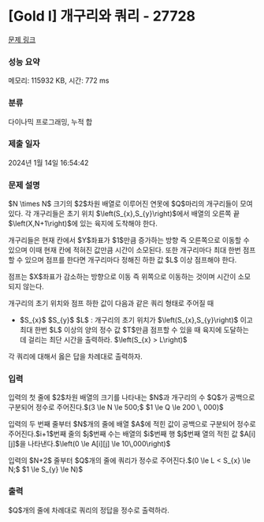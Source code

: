 # [Gold I] 개구리와 쿼리 - 27728 

[문제 링크](https://www.acmicpc.net/problem/27728) 

### 성능 요약

메모리: 115932 KB, 시간: 772 ms

### 분류

다이나믹 프로그래밍, 누적 합

### 제출 일자

2024년 1월 14일 16:54:42

### 문제 설명

<p>$N \times N$ 크기의 $2$차원 배열로 이루어진 연못에 $Q$마리의 개구리들이 모여있다. 각 개구리들은 초기 위치 $\left(S_{x},S_{y}\right)$에서 배열의 오른쪽 끝$\left(X,N+1\right)$에 있는 육지에 도착해야 한다.</p>

<p>개구리들은 현재 칸에서 $Y$좌표가 $1$만큼 증가하는 방향 즉 오른쪽으로 이동할 수 있으며 이때 현재 칸에 적혀진 값만큼 시간이 소모된다. 또한 개구리마다 최대 한번 점프할 수 있으며 점프를 한다면 개구리마다 정해진 하한 값 $L$ 이상 점프해야 한다.</p>

<p>점프는 $X$좌표가 감소하는 방향으로 이동 즉 위쪽으로 이동하는 것이며 시간이 소모되지 않는다.</p>

<p>개구리의 초기 위치와 점프 하한 값이 다음과 같은 쿼리 형태로 주어질 때 </p>

<ul>
	<li>$S_{x}$ $S_{y}$ $L$ : 개구리의 초기 위치가 $\left(S_{x},S_{y}\right)$ 이고 최대 한번 $L$ 이상의 양의 정수 값 $T$만큼 점프할 수 있을 때 육지에 도달하는 데 걸리는 최단 시간을 출력하라. $\left(S_{x} > L\right)$</li>
</ul>

<p>각 쿼리에 대해서 옳은 답을 차례대로 출력하자.</p>

### 입력 

 <p>입력의 첫 줄에 $2$차원 배열의 크기를 나타내는 $N$과 개구리의 수 $Q$가 공백으로 구분되어 정수로 주어진다.$(3 \le N \le 500;$ $1 \le Q \le 200 \, 000)$</p>

<p>입력의 두 번째 줄부터 $N$개의 줄에 배열 $A$에 적힌 값이 공백으로 구분되어 정수로 주어진다.$i+1$번째 줄의 $j$번째 수는 배열의 $i$번째 행 $j$번째 열의 적힌 값 $A[i][j]$을 나타낸다.$\left(0 \le A[i][j] \le 10\,000\right)$</p>

<p>입력의 $N+2$ 줄부터 $Q$개의 줄에 쿼리가 정수로 주어진다.$(0 \le L < S_{x} \le N;$ $1 \le S_{y} \le N)$</p>

### 출력 

 <p>$Q$개의 줄에 차례대로 쿼리의 정답을 정수로 출력하라.</p>

